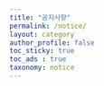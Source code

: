 ```yaml
---
title: "공지사항"
permalink: /notice/
layout: category
author_profile: false
toc_sticky: true
toc_ads : true
taxonomy: notice
---
```

